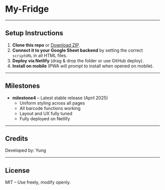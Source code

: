 # My-Fridge
---

## Setup Instructions

1. **Clone this repo** or [Download ZIP](https://github.com/your-repo-url).
2. **Connect it to your Google Sheet backend** by setting the correct `scriptURL` in all HTML files.
3. **Deploy via Netlify** (drag & drop the folder or use GitHub deploy).
4. **Install on mobile** (PWA will prompt to install when opened on mobile).

---

## Milestones

- **milestone4** – Latest stable release (April 2025)
  - Uniform styling across all pages
  - All barcode functions working
  - Layout and UX fully tuned
  - Fully deployed on Netlify

---

## Credits

Developed by: Yung

---

## License

MIT – Use freely, modify openly.
